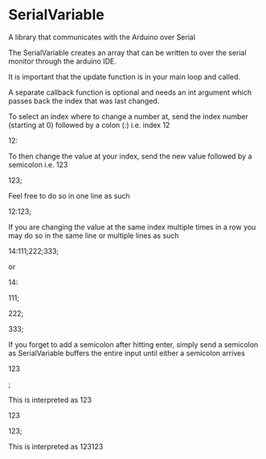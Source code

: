 # SerialVariable
A library that communicates with the Arduino over Serial

The SerialVariable creates an array that can be written to over the serial monitor through the arduino IDE.

It is important that the update function is in your main loop and called.

A separate callback function is optional and needs an int argument which passes back the index that was last changed.

To select an index where to change a number at, send the index number (starting at 0) followed by a colon (:) i.e. index 12

12:

To then change the value at your index, send the new value followed by a semicolon i.e. 123

123;

Feel free to do so in one line as such

12:123;

If you are changing the value at the same index multiple times in a row you may do so in the same line or multiple lines as such

14:111;222;333;

or

14:

111;

222;

333;


If you forget to add a semicolon after hitting enter, simply send a semicolon as SerialVariable buffers the entire input until either a semicolon arrives

123

;

This is interpreted as 123

123

123;

This is interpreted as 123123
